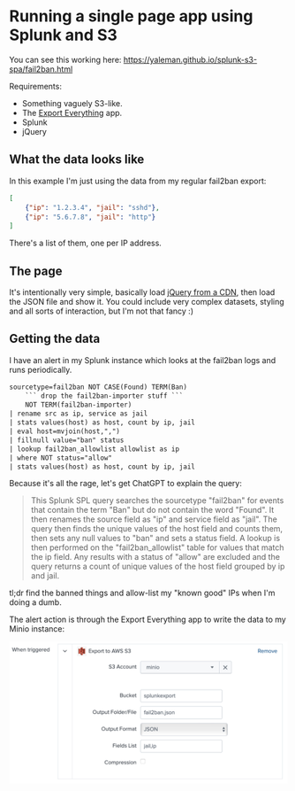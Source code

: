 # Running a single page app using Splunk and S3

You can see this working here: <https://yaleman.github.io/splunk-s3-spa/fail2ban.html>

Requirements:

- Something vaguely S3-like.
- The [Export Everything](https://splunkbase.splunk.com/app/5738) app.
- Splunk
- jQuery

## What the data looks like

In this example I'm just using the data from my regular fail2ban export:

```json
[
    {"ip": "1.2.3.4", "jail": "sshd"},
    {"ip": "5.6.7.8", "jail": "http"}
]
```

There's a list of them, one per IP address.

## The page

It's intentionally very simple, basically load [jQuery from a CDN](https://jquery.com/download/), then load the JSON file and show it. You could include very complex datasets, styling and all sorts of interaction, but I'm not that fancy :)

## Getting the data

I have an alert in my Splunk instance which looks at the fail2ban logs and runs periodically.

```spl
sourcetype=fail2ban NOT CASE(Found) TERM(Ban) 
    ``` drop the fail2ban-importer stuff ```
    NOT TERM(fail2ban-importer) 
| rename src as ip, service as jail 
| stats values(host) as host, count by ip, jail 
| eval host=mvjoin(host,",") 
| fillnull value="ban" status
| lookup fail2ban_allowlist allowlist as ip 
| where NOT status="allow"
| stats values(host) as host, count by ip, jail
```

Because it's all the rage, let's get ChatGPT to explain the query:

> This Splunk SPL query searches the sourcetype "fail2ban" for events that contain the term "Ban" but do not contain the word "Found". It then renames the source field as "ip" and service field as "jail". The query then finds the unique values of the host field and counts them, then sets any null values to "ban" and sets a status field. A lookup is then performed on the "fail2ban_allowlist" table for values that match the ip field. Any results with a status of "allow" are excluded and the query returns a count of unique values of the host field grouped by ip and jail.

tl;dr find the banned things and allow-list my "known good" IPs when I'm doing a dumb.

The alert action is through the Export Everything app to write the data to my Minio instance:

![screenshot of Export Everything alert action configuration](export-everything-alert.png)
